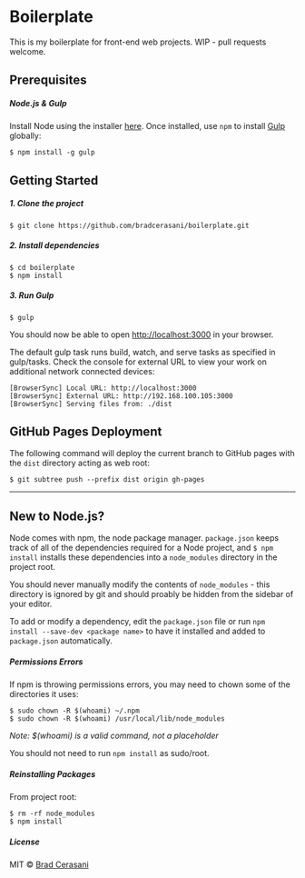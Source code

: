 # Boilerplate

This is my boilerplate for front-end web projects. WIP - pull requests welcome.

## Prerequisites

##### Node.js & Gulp

Install Node using the installer [here](http://nodejs.org/). Once installed, use `npm` to install [Gulp](http://gulpjs.com) globally:

```
$ npm install -g gulp
```

## Getting Started

##### 1. Clone the project

```
$ git clone https://github.com/bradcerasani/boilerplate.git
```

##### 2. Install dependencies

```
$ cd boilerplate
$ npm install
```

##### 3. Run Gulp

```
$ gulp
```

You should now be able to open [http://localhost:3000](http://localhost:3000/) in your browser.

The default gulp task runs build, watch, and serve tasks as specified in gulp/tasks. Check the console for external URL to view your work on additional network connected devices:

```
[BrowserSync] Local URL: http://localhost:3000
[BrowserSync] External URL: http://192.168.100.105:3000
[BrowserSync] Serving files from: ./dist
```

## GitHub Pages Deployment

The following command will deploy the current branch to GitHub pages with the `dist` directory acting as web root:

`$ git subtree push --prefix dist origin gh-pages`

---

## New to Node.js?

Node comes with npm, the node package manager. `package.json` keeps track of all of the dependencies required for a Node project, and `$ npm install` installs these dependencies into a `node_modules` directory in the project root.

You should never manually modify the contents of `node_modules` - this directory is ignored by git and should proably be hidden from the sidebar of your editor.

To add or modify a dependency, edit the `package.json` file or run `npm install --save-dev <package name>` to have it installed and added to `package.json` automatically.

##### Permissions Errors

If npm is throwing permissions errors, you may need to chown some of the directories it uses:

```
$ sudo chown -R $(whoami) ~/.npm
$ sudo chown -R $(whoami) /usr/local/lib/node_modules
```

_Note: $(whoami) is a valid command, not a placeholder_

You should not need to run `npm install` as sudo/root. 

##### Reinstalling Packages

From project root:

```
$ rm -rf node_modules
$ npm install
```

##### License

MIT © [Brad Cerasani](http://bradcerasani.me)
